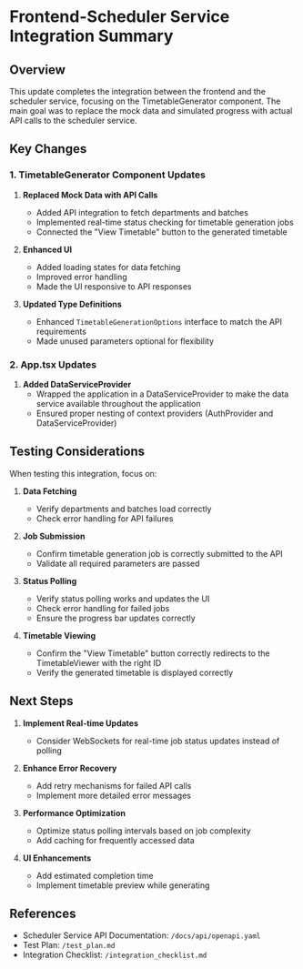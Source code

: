 # Frontend-Scheduler Service Integration Summary

## Overview

This update completes the integration between the frontend and the scheduler service, focusing on the TimetableGenerator component. The main goal was to replace the mock data and simulated progress with actual API calls to the scheduler service.

## Key Changes

### 1. TimetableGenerator Component Updates

1. **Replaced Mock Data with API Calls**
   - Added API integration to fetch departments and batches
   - Implemented real-time status checking for timetable generation jobs
   - Connected the "View Timetable" button to the generated timetable

2. **Enhanced UI**
   - Added loading states for data fetching
   - Improved error handling
   - Made the UI responsive to API responses

3. **Updated Type Definitions**
   - Enhanced `TimetableGenerationOptions` interface to match the API requirements
   - Made unused parameters optional for flexibility

### 2. App.tsx Updates

1. **Added DataServiceProvider**
   - Wrapped the application in a DataServiceProvider to make the data service available throughout the application
   - Ensured proper nesting of context providers (AuthProvider and DataServiceProvider)

## Testing Considerations

When testing this integration, focus on:

1. **Data Fetching**
   - Verify departments and batches load correctly
   - Check error handling for API failures

2. **Job Submission**
   - Confirm timetable generation job is correctly submitted to the API
   - Validate all required parameters are passed

3. **Status Polling**
   - Verify status polling works and updates the UI
   - Check error handling for failed jobs
   - Ensure the progress bar updates correctly

4. **Timetable Viewing**
   - Confirm the "View Timetable" button correctly redirects to the TimetableViewer with the right ID
   - Verify the generated timetable is displayed correctly

## Next Steps

1. **Implement Real-time Updates**
   - Consider WebSockets for real-time job status updates instead of polling

2. **Enhance Error Recovery**
   - Add retry mechanisms for failed API calls
   - Implement more detailed error messages

3. **Performance Optimization**
   - Optimize status polling intervals based on job complexity
   - Add caching for frequently accessed data

4. **UI Enhancements**
   - Add estimated completion time
   - Implement timetable preview while generating

## References

- Scheduler Service API Documentation: `/docs/api/openapi.yaml`
- Test Plan: `/test_plan.md`
- Integration Checklist: `/integration_checklist.md`
